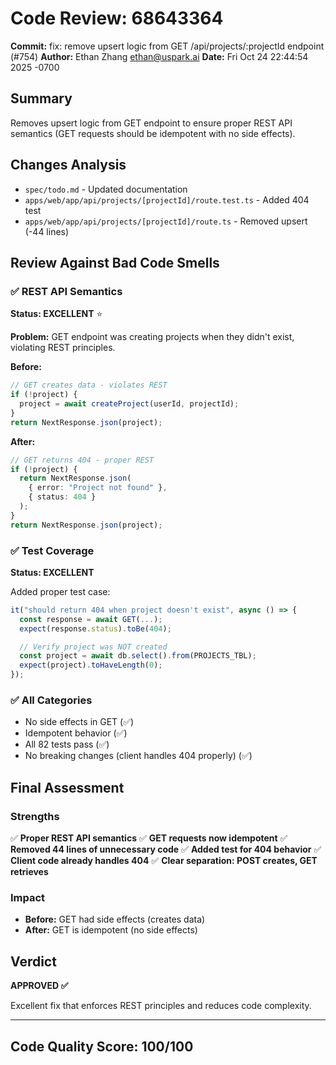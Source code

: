 # Code Review: 68643364

**Commit:** fix: remove upsert logic from GET /api/projects/:projectId endpoint (#754)
**Author:** Ethan Zhang <ethan@uspark.ai>
**Date:** Fri Oct 24 22:44:54 2025 -0700

## Summary

Removes upsert logic from GET endpoint to ensure proper REST API semantics (GET requests should be idempotent with no side effects).

## Changes Analysis

- `spec/todo.md` - Updated documentation
- `apps/web/app/api/projects/[projectId]/route.test.ts` - Added 404 test
- `apps/web/app/api/projects/[projectId]/route.ts` - Removed upsert (-44 lines)

## Review Against Bad Code Smells

### ✅ REST API Semantics
**Status: EXCELLENT** ⭐

**Problem:**
GET endpoint was creating projects when they didn't exist, violating REST principles.

**Before:**
```typescript
// GET creates data - violates REST
if (!project) {
  project = await createProject(userId, projectId);
}
return NextResponse.json(project);
```

**After:**
```typescript
// GET returns 404 - proper REST
if (!project) {
  return NextResponse.json(
    { error: "Project not found" },
    { status: 404 }
  );
}
return NextResponse.json(project);
```

### ✅ Test Coverage
**Status: EXCELLENT**

Added proper test case:
```typescript
it("should return 404 when project doesn't exist", async () => {
  const response = await GET(...);
  expect(response.status).toBe(404);

  // Verify project was NOT created
  const project = await db.select().from(PROJECTS_TBL);
  expect(project).toHaveLength(0);
});
```

### ✅ All Categories
- No side effects in GET (✅)
- Idempotent behavior (✅)
- All 82 tests pass (✅)
- No breaking changes (client handles 404 properly) (✅)

## Final Assessment

### Strengths
✅ **Proper REST API semantics**
✅ **GET requests now idempotent**
✅ **Removed 44 lines of unnecessary code**
✅ **Added test for 404 behavior**
✅ **Client code already handles 404**
✅ **Clear separation: POST creates, GET retrieves**

### Impact
- **Before:** GET had side effects (creates data)
- **After:** GET is idempotent (no side effects)

## Verdict

**APPROVED ✅**

Excellent fix that enforces REST principles and reduces code complexity.

---

## Code Quality Score: 100/100
